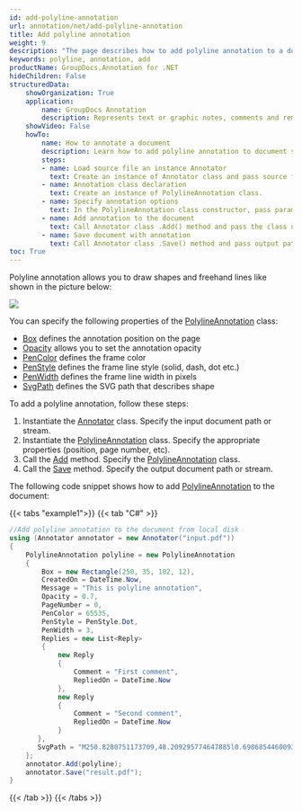 ```yaml
---
id: add-polyline-annotation
url: annotation/net/add-polyline-annotation
title: Add polyline annotation
weight: 9
description: "The page describes how to add polyline annotation to a document using GroupDocs.Annotation for .NET."
keywords: polyline, annotation, add
productName: GroupDocs.Annotation for .NET
hideChildren: False
structuredData:
    showOrganization: True
    application:    
        name: GroupDocs Annotation
        description: Represents text or graphic notes, comments and remarks attached to a specific part of the content of the document using C#
    showVideo: False
    howTo:
        name: How to annotate a document
        description: Learn how to add polyline annotation to document step by step
        steps:
        - name: Load source file an instance Annotator
          text: Create an instance of Annotator class and pass source file path as a constructor parameter. You may specify absolute or relative file path as per your requirements. 
        - name: Annotation class declaration
          text: Create an instance of PolylineAnnotation class.
        - name: Specify annotation options 
          text: In the PolylineAnnotation class constructor, pass parameters.
        - name: Add annotation to the document
          text: Call Annotator class .Add() method and pass the class name PolylineAnnotation.
        - name: Save document with annotation
          text: Call Annotator class .Save() method and pass output path file.
toc: True
---
```

Polyline annotation allows you to draw shapes and freehand lines like shown in the picture below: 

![](/annotation/net/images/add-polyline-annotation.png)

You can specify the following properties of the [PolylineAnnotation](https://reference.groupdocs.com/net/annotation/groupdocs.annotation.models.annotationmodels/polylineannotation) class:

*   [Box](https://reference.groupdocs.com/annotation/net/groupdocs.annotation.models.annotationmodels/areaannotation/properties/box) defines the annotation position on the page
*   [Opacity](https://reference.groupdocs.com/annotation/net/groupdocs.annotation.models.annotationmodels/areaannotation/properties/opacity) allows you to set the annotation opacity
*   [PenColor](https://reference.groupdocs.com/annotation/net/groupdocs.annotation.models.annotationmodels/areaannotation/properties/pencolor) defines the frame color
*   [PenStyle](https://reference.groupdocs.com/annotation/net/groupdocs.annotation.models.annotationmodels/areaannotation/properties/penstyle) defines the frame line style (solid, dash, dot etc.)
*   [PenWidth](https://reference.groupdocs.com/annotation/net/groupdocs.annotation.models.annotationmodels/areaannotation/properties/penwidth) defines the frame line width in pixels
*   [SvgPath](https://reference.groupdocs.com/annotation/net/groupdocs.annotation.models.annotationmodels/polylineannotation/properties/svgpath) defines the SVG path that describes shape

To add a polyline annotation, follow these steps:

1.   Instantiate the [Annotator](https://reference.groupdocs.com/net/annotation/groupdocs.annotation/annotator) class. Specify the input document path or stream.
2.   Instantiate the [PolylineAnnotation](https://reference.groupdocs.com/net/annotation/groupdocs.annotation.models.annotationmodels/polylineannotation) class. Specify the appropriate properties (position, page number, etc).
3.   Call the [Add](https://reference.groupdocs.com/net/annotation/groupdocs.annotation/annotator/methods/add) method. Specify the [PolylineAnnotation](https://reference.groupdocs.com/net/annotation/groupdocs.annotation.models.annotationmodels/polylineannotation) class.
4.  Call the [Save](https://reference.groupdocs.com/net/annotation/groupdocs.annotation/annotator/methods/save/index) method. Specify the output document path or stream. 

The following code snippet shows how to add [PolylineAnnotation](https://reference.groupdocs.com/net/annotation/groupdocs.annotation.models.annotationmodels/polylineannotation) to the document:

{{< tabs "example1">}}
{{< tab "C#" >}}
```csharp
//Add polyline annotation to the document from local disk
using (Annotator annotator = new Annotator("input.pdf"))
{
	PolylineAnnotation polyline = new PolylineAnnotation
    {
    	Box = new Rectangle(250, 35, 102, 12),
        CreatedOn = DateTime.Now,
        Message = "This is polyline annotation",
        Opacity = 0.7,
        PageNumber = 0,
        PenColor = 65535,
        PenStyle = PenStyle.Dot,
        PenWidth = 3,
        Replies = new List<Reply>
        {
        	new Reply
            {
            	Comment = "First comment",
                RepliedOn = DateTime.Now
            },
            new Reply
            {
            	Comment = "Second comment",
                RepliedOn = DateTime.Now
            }
       },
       SvgPath = "M250.8280751173709,48.209295774647885l0.6986854460093896,0l0.6986854460093896,-1.3973708920187793l0.6986854460093896,0l0.6986854460093896,-1.3973708920187793l1.3973708920187793,-0.6986854460093896l0.6986854460093896,-0.6986854460093896l0.6986854460093896,0l2.096056338028169,-1.3973708920187793l3.493427230046948,-1.3973708920187793l0.6986854460093896,-0.6986854460093896l1.3973708920187793,-1.3973708920187793l0.6986854460093896,0l1.3973708920187793,-0.6986854460093896l0.6986854460093896,0l0.6986854460093896,-0.6986854460093896l0.6986854460093896,0l0.6986854460093896,0l0,-0.6986854460093896l0.6986854460093896,0l0.6986854460093896,0l1.3973708920187793,0l0,-0.6986854460093896l0.6986854460093896,0l1.3973708920187793,0l0.6986854460093896,0l1.3973708920187793,0l0.6986854460093896,0l2.096056338028169,-0.6986854460093896l1.3973708920187793,0l0.6986854460093896,0l0.6986854460093896,0l1.3973708920187793,0l1.3973708920187793,0l1.3973708920187793,0l2.096056338028169,0l5.589483568075117,0l1.3973708920187793,0l2.096056338028169,0l0.6986854460093896,0l1.3973708920187793,0l0.6986854460093896,0l1.3973708920187793,0l1.3973708920187793,0l0.6986854460093896,0.6986854460093896l1.3973708920187793,0l2.096056338028169,1.3973708920187793l0.6986854460093896,0l0.6986854460093896,0l0,0.6986854460093896l1.3973708920187793,0l0.6986854460093896,0.6986854460093896l1.3973708920187793,0.6986854460093896l0,0.6986854460093896l0.6986854460093896,0l1.3973708920187793,0.6986854460093896l1.3973708920187793,0.6986854460093896l3.493427230046948,0.6986854460093896l1.3973708920187793,0.6986854460093896l2.096056338028169,0.6986854460093896l1.3973708920187793,0.6986854460093896l1.3973708920187793,0l1.3973708920187793,0.6986854460093896l0.6986854460093896,0l0.6986854460093896,0.6986854460093896l1.3973708920187793,0l0.6986854460093896,0l0.6986854460093896,0l2.7947417840375586,0l1.3973708920187793,0l0.6986854460093896,0l1.3973708920187793,0l0.6986854460093896,0l0.6986854460093896,0l1.3973708920187793,0l0.6986854460093896,0l2.7947417840375586,0l0.6986854460093896,0l2.7947417840375586,0l1.3973708920187793,0l0.6986854460093896,0l0.6986854460093896,0l0.6986854460093896,0l0.6986854460093896,0l0.6986854460093896,0l0.6986854460093896,0l0.6986854460093896,-0.6986854460093896l0.6986854460093896,0"
    };
    annotator.Add(polyline);
    annotator.Save("result.pdf");
} 
```
{{< /tab >}}
{{< /tabs >}}